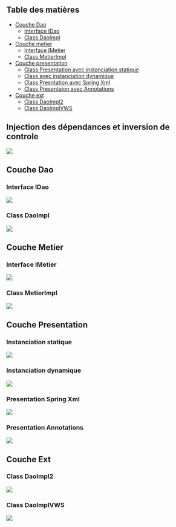 <h2>Table des matières</h2>
<ul>
    <li><a href="#dao">Couche Dao</a> 
        <ul><li><a href="#idao">Interface IDao</a></li>
        <li><a href="#impldao">Class DaoImpl</a></li></ul>
    </li>
   
<li><a href="metier">Couche metier</a>
        <ul><li><a href="imetier">Interface IMetier</a></li>
        <li><a href="implmetier">Class MetierImpl</a></li></ul>
 </li>
<li><a href="#pres">Couche presentation</a>
        <ul><li><a href="#pres1">Class Presentation avec instanciation statique </a></li>
        <li><a href="#pres2">Class avec instanciation dynamique</a></li>
        <li><a href="#presxml">Class Presntation avec Spring Xml</a></li>
        <li><a href="#presanno">Class Presentaion avec Annotations</a></li></ul>
    </li>
    <li><a href="#ext">Couche ext</a>
        <ul><li><a href="#impl2">Class DaoImpl2</a></li>
        <li><a href="#implvws">Class DaoImplVWS</a></li></ul>
</li></ul>

<h2>Injection des dépendances et inversion de controle</h2>
<img src="captures/TP_IOC.png">
<h2 id="dao">Couche Dao</h2>
<h3 id="idao">Interface IDao</h3>
<img src="captures/Idao.PNG">
<h3 id="impldao">Class DaoImpl</h3>
<img src="captures/DaoImpl.PNG">

<h2 id="metier">Couche Metier</h2>
<h3 id="imetier">Interface IMetier</h3>
<img src="captures/imetier.PNG">
<h3 id="implmetier">Class MetierImpl</h3>
<img src="captures/metierimpl.PNG">

<h2 id="pres">Couche Presentation</h2>
<h3 id="pres1">Instanciation statique</h3>
<img src="captures/pres1.PNG">
<h3 id="pres2">Instanciation dynamique</h3>
<img src="captures/pres2.PNG">
<h3 id="presxml">Presentation Spring Xml</h3>
<img src="captures/presxml.PNG">
<h3 id="presanno">Presentation Annotations</h3>
<img src="captures/presanno.PNG">

<h2 id="ext">Couche Ext</h2>
<h3 id="impl2">Class DaoImpl2</h3>
<img src="captures/impl2.PNG">
<h3 id="implvws">Class DaoImplVWS</h3>
<img src="captures/implvws.PNG">